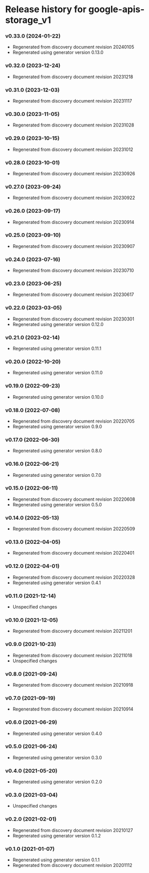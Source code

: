 # Release history for google-apis-storage_v1

### v0.33.0 (2024-01-22)

* Regenerated from discovery document revision 20240105
* Regenerated using generator version 0.13.0

### v0.32.0 (2023-12-24)

* Regenerated from discovery document revision 20231218

### v0.31.0 (2023-12-03)

* Regenerated from discovery document revision 20231117

### v0.30.0 (2023-11-05)

* Regenerated from discovery document revision 20231028

### v0.29.0 (2023-10-15)

* Regenerated from discovery document revision 20231012

### v0.28.0 (2023-10-01)

* Regenerated from discovery document revision 20230926

### v0.27.0 (2023-09-24)

* Regenerated from discovery document revision 20230922

### v0.26.0 (2023-09-17)

* Regenerated from discovery document revision 20230914

### v0.25.0 (2023-09-10)

* Regenerated from discovery document revision 20230907

### v0.24.0 (2023-07-16)

* Regenerated from discovery document revision 20230710

### v0.23.0 (2023-06-25)

* Regenerated from discovery document revision 20230617

### v0.22.0 (2023-03-05)

* Regenerated from discovery document revision 20230301
* Regenerated using generator version 0.12.0

### v0.21.0 (2023-02-14)

* Regenerated using generator version 0.11.1

### v0.20.0 (2022-10-20)

* Regenerated using generator version 0.11.0

### v0.19.0 (2022-09-23)

* Regenerated using generator version 0.10.0

### v0.18.0 (2022-07-08)

* Regenerated from discovery document revision 20220705
* Regenerated using generator version 0.9.0

### v0.17.0 (2022-06-30)

* Regenerated using generator version 0.8.0

### v0.16.0 (2022-06-21)

* Regenerated using generator version 0.7.0

### v0.15.0 (2022-06-11)

* Regenerated from discovery document revision 20220608
* Regenerated using generator version 0.5.0

### v0.14.0 (2022-05-13)

* Regenerated from discovery document revision 20220509

### v0.13.0 (2022-04-05)

* Regenerated from discovery document revision 20220401

### v0.12.0 (2022-04-01)

* Regenerated from discovery document revision 20220328
* Regenerated using generator version 0.4.1

### v0.11.0 (2021-12-14)

* Unspecified changes

### v0.10.0 (2021-12-05)

* Regenerated from discovery document revision 20211201

### v0.9.0 (2021-10-23)

* Regenerated from discovery document revision 20211018
* Unspecified changes

### v0.8.0 (2021-09-24)

* Regenerated from discovery document revision 20210918

### v0.7.0 (2021-09-19)

* Regenerated from discovery document revision 20210914

### v0.6.0 (2021-06-29)

* Regenerated using generator version 0.4.0

### v0.5.0 (2021-06-24)

* Regenerated using generator version 0.3.0

### v0.4.0 (2021-05-20)

* Regenerated using generator version 0.2.0

### v0.3.0 (2021-03-04)

* Unspecified changes

### v0.2.0 (2021-02-01)

* Regenerated from discovery document revision 20210127
* Regenerated using generator version 0.1.2

### v0.1.0 (2021-01-07)

* Regenerated using generator version 0.1.1
* Regenerated from discovery document revision 20201112

